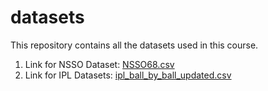 # datasets
This repository contains all the datasets used in this course.


1. Link for NSSO Dataset: [NSSO68.csv](https://drive.google.com/file/d/1IEWuOocvDtnOAKo_gXRPmK2SLqqyBxsd/view?usp=drive_link)
2. Link for IPL Datasets: [ipl_ball_by_ball_updated.csv](https://drive.google.com/file/d/1_a9sjuqvEmxxOYxgaKrld-VDvo1F0wT-/view?usp=sharing)
